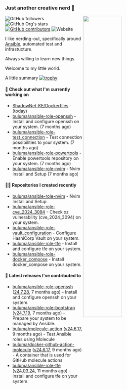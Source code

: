 ### Just another creative nerd 👋
<img align="right" src="https://github-readme-stats.vercel.app/api?username=buluma&theme=gotham&show_icons=true" width="50%"/>

![GitHub followers](https://img.shields.io/github/followers/buluma)
![GitHub Org's stars](https://img.shields.io/github/stars/buluma)
[![GitHub contributors](https://img.shields.io/github/contributors/buluma/badges.svg)](https://GitHub.com/buluma/badges/graphs/contributors/)
![Website](https://img.shields.io/website?url=https%3A%2F%2Fbuluma.github.io)

I like nerding-out, specifically around [Ansible](https://github.com/ansible/ansible), automated test and infrastucture.

Always willing to learn new things.

Welcome to my little world.

A little summary
[![trophy](https://github-profile-trophy.vercel.app/?username=buluma&no-frame=true&no-bg=true&margin-h=10&theme=onestar&column=-1=ryo-ma&rank=S,SS,SSS,AAA,AA,B,C,SECRET)](https://github.com/ryo-ma/github-profile-trophy)

#### 👷 Check out what I'm currently working on

- [ShadowNet-KE/Dockerfiles](https://github.com/ShadowNet-KE/Dockerfiles) -  (today)
- [buluma/ansible-role-openssh](https://github.com/buluma/ansible-role-openssh) - Install and configure openssh on your system. (7 months ago)
- [buluma/ansible-role-test_connection](https://github.com/buluma/ansible-role-test_connection) - Test connection possibilities to your system. (7 months ago)
- [buluma/ansible-role-powertools](https://github.com/buluma/ansible-role-powertools) - Enable powertools repository on your system. (7 months ago)
- [buluma/ansible-role-nvim](https://github.com/buluma/ansible-role-nvim) - Nvim Install and Setup (7 months ago)

#### 👨‍💻 Repositories I created recently

- [buluma/ansible-role-nvim](https://github.com/buluma/ansible-role-nvim) - Nvim Install and Setup
- [buluma/ansible-role-cve_2024_3094](https://github.com/buluma/ansible-role-cve_2024_3094) - Check xz vulnerability (cve_2024_3094) on your system.
- [buluma/ansible-role-vault_configuration](https://github.com/buluma/ansible-role-vault_configuration) - Configure HashiCorp Vault on your system.
- [buluma/ansible-role-tfe](https://github.com/buluma/ansible-role-tfe) - Install and configure tfe on your system.
- [buluma/ansible-role-docker_compose](https://github.com/buluma/ansible-role-docker_compose) - Install docker_compose on your system.

#### 🚀 Latest releases I've contributed to

- [buluma/ansible-role-openssh](https://github.com/buluma/ansible-role-openssh) ([24.7.28](https://github.com/buluma/ansible-role-openssh/releases/tag/24.7.28), 7 months ago) - Install and configure openssh on your system.
- [buluma/ansible-role-bootstrap](https://github.com/buluma/ansible-role-bootstrap) ([v24.7.19](https://github.com/buluma/ansible-role-bootstrap/releases/tag/v24.7.19), 7 months ago) - Prepare your system to be managed by Ansible.
- [buluma/molecule-action](https://github.com/buluma/molecule-action) ([v24.6.17](https://github.com/buluma/molecule-action/releases/tag/v24.6.17), 9 months ago) - Test Ansible roles using Molecule
- [buluma/docker-github-action-molecule](https://github.com/buluma/docker-github-action-molecule) ([v24.6.17](https://github.com/buluma/docker-github-action-molecule/releases/tag/v24.6.17), 9 months ago) - A container that is used for GitHub molecule actions
- [buluma/ansible-role-tfe](https://github.com/buluma/ansible-role-tfe) ([v24.03.24](https://github.com/buluma/ansible-role-tfe/releases/tag/v24.03.24), 11 months ago) - Install and configure tfe on your system.



